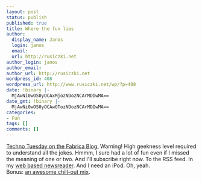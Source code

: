 ```yaml
---
layout: post
status: publish
published: true
title: Where the fun lies
author:
  display_name: Janos
  login: janos
  email: 
  url: http://rusiczki.net
author_login: janos
author_email: 
author_url: http://rusiczki.net
wordpress_id: 408
wordpress_url: http://www.rusiczki.net/wp/?p=408
date: !binary |-
  MjAwNi0wOS0yOCAxMjozNDozNCArMDIwMA==
date_gmt: !binary |-
  MjAwNi0wOS0yOCAwOTozNDozNCArMDIwMA==
categories:
- Fun
tags: []
comments: []
---
```

<p><a href="http://www.fabrica.it/blog/techno_tuesday/">Techno Tuesday on the Fabrica Blog.</a> Warning! High geekness level required to understand all the jokes. Hmmm, I sure had a lot of fun even if I missed the meaning of one or two. And I'll subscribe right now. To the RSS feed. In my <a href="http://www.bloglines.com">web based newsreader</a>. And I need an iPod. Oh, yeah.<br />
Bonus: <a href="http://thehelix.no-ip.com/music/TheSkySang.html">an awesome chill-out mix</a>.</p>
